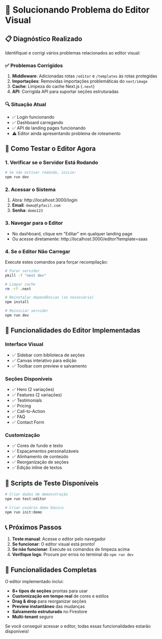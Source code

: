 # 🔧 Solucionando Problema do Editor Visual

## 📋 Diagnóstico Realizado

Identifiquei e corrigi vários problemas relacionados ao editor visual:

### ✅ Problemas Corrigidos
1. **Middleware**: Adicionadas rotas `/editor` e `/templates` às rotas protegidas
2. **Importações**: Removidas importações problemáticas do `next/image` 
3. **Cache**: Limpeza do cache Next.js (`.next`)
4. **API**: Corrigida API para suportar seções estruturadas

### 🔍 Situação Atual
- ✅ Login funcionando
- ✅ Dashboard carregando
- ✅ API de landing pages funcionando
- ⚠️ Editor ainda apresentando problema de roteamento

## 🚀 Como Testar o Editor Agora

### 1. Verificar se o Servidor Está Rodando
```bash
# Se não estiver rodando, inicie:
npm run dev
```

### 2. Acessar o Sistema
1. Abra: http://localhost:3000/login
2. **Email**: `demo@lpfacil.com`
3. **Senha**: `demo123`

### 3. Navegar para o Editor
- No dashboard, clique em "Editar" em qualquer landing page
- Ou acesse diretamente: http://localhost:3000/editor?template=saas

### 4. Se o Editor Não Carregar
Execute estes comandos para forçar recompilação:

```bash
# Parar servidor
pkill -f "next dev"

# Limpar cache
rm -rf .next

# Reinstalar dependências (se necessário)
npm install

# Reiniciar servidor
npm run dev
```

## 🎯 Funcionalidades do Editor Implementadas

### Interface Visual
- ✅ Sidebar com biblioteca de seções
- ✅ Canvas interativo para edição
- ✅ Toolbar com preview e salvamento

### Seções Disponíveis
- ✅ Hero (2 variações)
- ✅ Features (2 variações) 
- ✅ Testimonials
- ✅ Pricing
- ✅ Call-to-Action
- ✅ FAQ
- ✅ Contact Form

### Customização
- ✅ Cores de fundo e texto
- ✅ Espaçamentos personalizáveis
- ✅ Alinhamento de conteúdo
- ✅ Reorganização de seções
- ✅ Edição inline de textos

## 🔧 Scripts de Teste Disponíveis

```bash
# Criar dados de demonstração
npm run test:editor

# Criar usuário demo básico
npm run init:demo
```

## 📞 Próximos Passos

1. **Teste manual**: Acesse o editor pelo navegador
2. **Se funcionar**: O editor visual está pronto!
3. **Se não funcionar**: Execute os comandos de limpeza acima
4. **Verifique logs**: Procure por erros no terminal do `npm run dev`

## 🎨 Funcionalidades Completas

O editor implementado inclui:
- **8+ tipos de seções** prontas para usar
- **Customização em tempo real** de cores e estilos
- **Drag & drop** para reorganizar seções
- **Preview instantâneo** das mudanças
- **Salvamento estruturado** no Firestore
- **Multi-tenant** seguro

Se você conseguir acessar o editor, todas essas funcionalidades estarão disponíveis!
